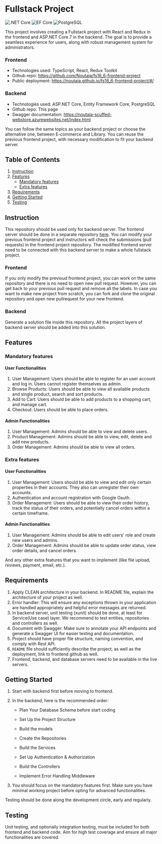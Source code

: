 # Fullstack Project

![.NET Core](https://img.shields.io/badge/.NET%20Core-v.8-purple)
![EF Core](https://img.shields.io/badge/EF%20Core-v.8-cyan)
![PostgreSQL](https://img.shields.io/badge/PostgreSQL-v.16-drakblue)

This project involves creating a Fullstack project with React and Redux in the frontend and ASP.NET Core 7 in the backend. The goal is to provide a seamless experience for users, along with robust management system for administrators.

### Frontend

-   Technologies used: TypeScript, React, Redux Toolkit
-   Github repo: https://github.com/Noutaja/fs16_6-frontend-project
-   Public deployment: https://noutaja.github.io/fs16_6-frontend-project/#/

### Backend

-   Technologies used: ASP.NET Core, Entity Framework Core, PostgreSQL
-   Github repo: This page
-   Swagger documentation: https://noutaja-scuffed-webstore.azurewebsites.net/index.html

You can follow the same topics as your backend project or choose the alternative one, between E-commerce and Library. You can reuse the previous frontend project, with necessary modification to fit your backend server.

## Table of Contents

1. [Instruction](#instruction)
2. [Features](#features)
    - [Mandatory features](#mandatory-features)
    - [Extra features](#extra-features)
3. [Requirements](#requirements)
4. [Getting Started](#getting-started)
5. [Testing](#testing)

## Instruction

This repository should be used only for backend server. The frontend server should be done in a separate repository [here](https://github.com/Integrify-Finland/fs16_6-frontend-project). You can modify your previous frontend project and instructors will check the submissions (pull requests) in the frontend project repository. The modified frontend server need to be connected with this backend server to make a whole fullstack project.

### Frontend

If you only modify the previoud frontend project, you can work on the same repository and there is no need to open new pull request. However, you can get back to your previous pull request and remove all the labels. In case you want to make new project from scratch, you can fork and clone the original repository and open new pullrequest for your new frontend.

### Backend

Generate a solution file inside this repository. All the project layers of backend server should be added into this solution.

## Features

### Mandatory features

#### User Functionalities

1. User Management: Users should be able to register for an user account and log in. Users cannot register themselves as admin.
2. Browse Products: Users should be able to view all available products and single product, search and sort products.
3. Add to Cart: Users should be able to add products to a shopping cart, and manage cart.
4. Checkout: Users should be able to place orders.

#### Admin Functionalities

1. User Management: Admins should be able to view and delete users.
2. Product Management: Admins should be able to view, edit, delete and add new products.
3. Order Management: Admins should be able to view all orders.

### Extra features

#### User Functionalities

1. User Management: Users should be able to view and edit only certain properties in their accounts. They also can unregister their own accounts.
2. Authentication and account registration with Google Oauth.
3. Order Management: Users should be able to view their order history, track the status of their orders, and potentially cancel orders within a certain timeframe.

#### Admin Functionalities

1. User Management: Admins should be able to edit users' role and create new users and admins.
2. Order Management: Admins should be able to update order status, view order details, and cancel orders.

And any other extra features that you want to implement (like file upload, reviews, payment, email, etc.).

## Requirements

1. Apply CLEAN architecture in your backend. In README file, explain the architecture of your project as well.
2. Error handler: This will ensure any exceptions thrown in your application are handled appropriately and helpful error messages are returned.
3. In backend server, unit testing (xunit) should be done, at least for Service(Use case) layer. We recommend to test entities, repositories and controllers as well.
4. Document with Swagger: Make sure to annotate your API endpoints and generate a Swagger UI for easier testing and documentation.
5. Project should have proper file structure, naming convention, and comply with Rest API.
6. `README` file should sufficiently describe the project, as well as the deployment, link to frontend github as well.
7. Frontend, backend, and database servers need to be available in the live servers.

## Getting Started

1. Start with backend first before moving to frontend.
2. In the backend, here is the recommended order:

    - Plan Your Database Schema before start coding

    - Set Up the Project Structure

    - Build the models

    - Create the Repositories

    - Build the Services

    - Set Up Authentication & Authorization

    - Build the Controllers

    - Implement Error Handling Middleware

3. You should focus on the mandatory features first. Make sure you have minimal working project before opting for advanced functionalities.

Testing should be done along the development circle, early and regularly.

## Testing

Unit testing, and optionally integration testing, must be included for both frontend and backend code. Aim for high test coverage and ensure all major functionalities are covered.
